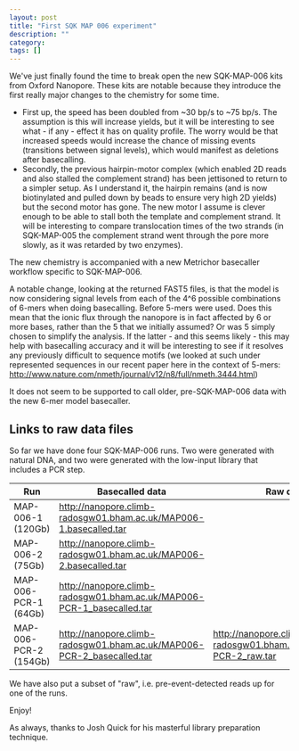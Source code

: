 ```yaml
---
layout: post
title: "First SQK MAP 006 experiment"
description: ""
category: 
tags: []
---
```


We've just finally found the time to break open the new SQK-MAP-006
kits from Oxford Nanopore. These kits are notable because they
introduce the first really major changes to the chemistry for some time.

   * First up, the speed has been doubled from ~30 bp/s to ~75 bp/s. 
     The assumption is this will increase yields, but it will be
     interesting to see what - if any - effect it has on quality profile.
     The worry would be that increased speeds would increase the chance
     of missing events (transitions between signal levels),
     which would manifest as deletions after basecalling.
   * Secondly, the previous hairpin-motor complex (which enabled 2D
     reads and also stalled the complement strand) has been jettisoned
     to return to a simpler setup. As I understand it, the hairpin
     remains (and is now biotinylated and pulled down by beads to
     ensure very high 2D yields) but the second motor has gone. The
     new motor I assume is clever enough to be able to stall both
     the template and complement strand. It will be interesting to 
     compare translocation times of the two strands (in SQK-MAP-005
     the complement strand went through the pore more slowly,
     as it was retarded by two enzymes).

The new chemistry is accompanied with a new Metrichor basecaller
workflow specific to SQK-MAP-006. 

A notable change, looking at the returned FAST5 files, is that the
model is now considering signal levels from each of the 4^6 possible
combinations of 6-mers when doing basecalling. Before 5-mers were
used. Does this mean that the ionic flux through the nanopore is
in fact affected by 6 or more bases, rather than the 5 that we
initially assumed? Or was 5 simply chosen to simplify the analysis.
If the latter - and this seems likely - this may help with
basecalling accuracy and it will be interesting to see if it
resolves any previously difficult to sequence motifs (we looked at
such under represented sequences in our recent paper here in
the context of 5-mers:
<http://www.nature.com/nmeth/journal/v12/n8/full/nmeth.3444.html>)

It does not seem to be supported to call older, pre-SQK-MAP-006
data with the new 6-mer model basecaller.

## Links to raw data files

So far we have done four SQK-MAP-006 runs. Two were generated with natural
DNA, and two were generated with the low-input library that includes 
a PCR step.


| Run               | Basecalled data |  Raw data  |
|-------------------|-----------------|------------|
| MAP-006-1 (120Gb) |  http://nanopore.climb-radosgw01.bham.ac.uk/MAP006-1.basecalled.tar  | |
| MAP-006-2 (75Gb)  |  http://nanopore.climb-radosgw01.bham.ac.uk/MAP006-2.basecalled.tar  | |
| MAP-006-PCR-1 (64Gb) |  http://nanopore.climb-radosgw01.bham.ac.uk/MAP006-PCR-1_basecalled.tar  | |
| MAP-006-PCR-2 (154Gb) |  http://nanopore.climb-radosgw01.bham.ac.uk/MAP006-PCR-2_basecalled.tar  | http://nanopore.climb-radosgw01.bham.ac.uk/MAP006-PCR-2_raw.tar |

We have also put a subset of "raw", i.e. pre-event-detected reads up for one of the runs.

Enjoy!


As always, thanks to Josh Quick for his masterful library preparation
technique.






